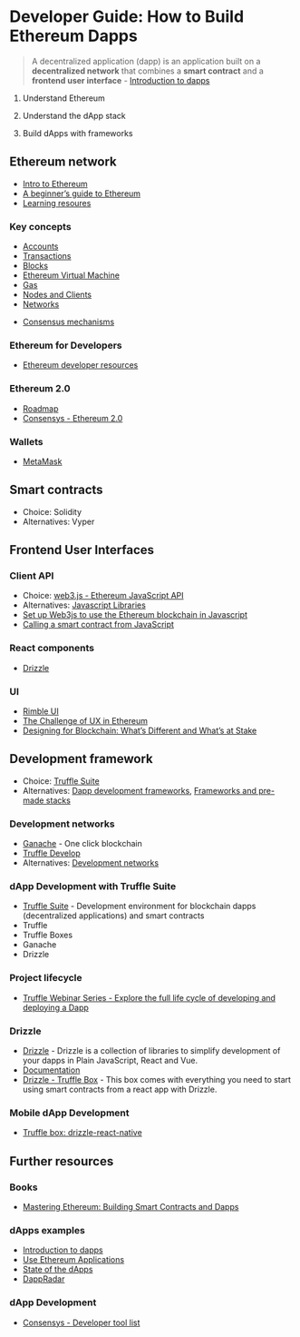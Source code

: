 # Developer Guide: How to Build Ethereum Dapps

> A decentralized application (dapp) is an application built on a **decentralized network** that combines a **smart contract** and a **frontend user interface**  - [Introduction to dapps](https://ethereum.org/en/developers/docs/dapps/)

1. Understand Ethereum

2. Understand the dApp stack

3. Build dApps with frameworks


## Ethereum network
* [Intro to Ethereum](https://ethereum.org/en/developers/docs/intro-to-ethereum/)
* [A beginner’s guide to Ethereum](https://blog.coinbase.com/a-beginners-guide-to-ethereum-46dd486ceecf)
* [Learning resoures](https://etherscan.io/directory/Learning_Resources)

### Key concepts
* [Accounts](https://ethereum.org/en/developers/docs/accounts/)
* [Transactions](https://ethereum.org/en/developers/docs/transactions/)
* [Blocks](https://ethereum.org/en/developers/docs/blocks/)
* [Ethereum Virtual Machine](https://ethereum.org/en/developers/docs/evm/)
* [Gas](https://ethereum.org/en/developers/docs/gas/)
* [Nodes and Clients](https://ethereum.org/en/developers/docs/nodes-and-clients/)
* [Networks](https://ethereum.org/en/developers/docs/networks/)
+ [Consensus mechanisms](https://ethereum.org/en/developers/docs/consensus-mechanisms/)


### Ethereum for Developers
* [Ethereum developer resources](https://ethereum.org/developers)

### Ethereum 2.0
* [Roadmap](https://ethereum.org/en/eth2/)
* [Consensys - Ethereum 2.0](https://consensys.net/knowledge-base/ethereum-2/)

### Wallets
* [MetaMask](https://metamask.io/)


## Smart contracts
* Choice: Solidity
* Alternatives: Vyper

## Frontend User Interfaces

### Client API 
* Choice: [web3.js - Ethereum JavaScript API](https://web3js.readthedocs.io/en/v1.3.0/)
* Alternatives: [Javascript Libraries](https://ethereum.org/en/developers/docs/apis/javascript/)
* [Set up Web3js to use the Ethereum blockchain in Javascript](https://ethereum.org/en/developers/tutorials/set-up-web3js-to-use-ethereum-in-javascript/)
* [Calling a smart contract from JavaScript ](https://ethereum.org/en/developers/tutorials/calling-a-smart-contract-from-javascript/)

### React components
* [Drizzle](https://www.trufflesuite.com/drizzle)

### UI
* [Rimble UI](https://rimble.consensys.design/)
* [The Challenge of UX in Ethereum](https://medium.com/ecf-review/challenge-of-ux-in-ethereum-122e1a33688d)
* [Designing for Blockchain: What’s Different and What’s at Stake](https://media.consensys.net/designing-for-blockchain-whats-different-and-what-s-at-stake-b867eeade1c9)


## Development framework
* Choice: [Truffle Suite](https://www.trufflesuite.com/)
* Alternatives: [Dapp development frameworks](https://ethereum.org/en/developers/docs/frameworks/), [Frameworks and pre-made stacks](https://ethereum.org/en/developers/local-environment/)

### Development networks
* [Ganache](https://www.trufflesuite.com/docs/ganache/overview) - One click blockchain
* [Truffle Develop](https://www.trufflesuite.com/docs/truffle/getting-started/using-truffle-develop-and-the-console)
* Alternatives: [Development networks](https://ethereum.org/en/developers/docs/development-networks/)

### dApp Development with Truffle Suite
* [Truffle Suite](https://www.trufflesuite.com/) - Development environment for blockchain dapps (decentralized applications) and smart contracts
* Truffle
* Truffle Boxes
* Ganache
* Drizzle

### Project lifecycle
* [Truffle Webinar Series - Explore the full life cycle of developing and deploying a Dapp](https://www.youtube.com/watch?v=90Don4J1JQQ&list=PLVGaL7nFtvpDkyUHxosj_xb4GBnOnRo7z)

### Drizzle
* [Drizzle](https://github.com/trufflesuite/drizzle) - Drizzle is a collection of libraries to simplify development of your dapps in Plain JavaScript, React and Vue.
* [Documentation](https://www.trufflesuite.com/docs/drizzle/overview)
* [Drizzle - Truffle Box](https://www.trufflesuite.com/boxes/drizzle) - This box comes with everything you need to start using smart contracts from a react app with Drizzle. 

### Mobile dApp Development
* [Truffle box: drizzle-react-native](https://www.trufflesuite.com/boxes/drizzle-react-native)


## Further resources

### Books
* [Mastering Ethereum: Building Smart Contracts and Dapps](https://github.com/ethereumbook/ethereumbook)

### dApps examples
* [Introduction to dapps](https://ethereum.org/en/developers/docs/dapps/)
* [Use Ethereum Applications](https://ethereum.org/en/dapps/)
* [State of the dApps](https://www.stateofthedapps.com/)
* [DappRadar](https://dappradar.com/)

### dApp Development
* [Consensys - Developer tool list](https://github.com/ConsenSys/ethereum-developer-tools-list)

